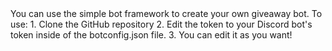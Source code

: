 <title>
  "Giveaway Bot Framework"
</title>
<p3>
  You can use the simple bot framework to create your own giveaway bot.
  To use:
       1. Clone the GitHub repository
       2. Edit the token to your Discord bot's token inside of the botconfig.json file.
       3. You can edit it as you want!
</p3>